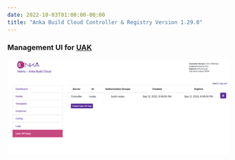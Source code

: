 ```yaml
---
date: 2022-10-03T01:00:00-00:00
title: "Anka Build Cloud Controller & Registry Version 1.29.0"
---
```


### Management UI for [UAK](https://docs.veertu.com/anka/anka-build-cloud/advanced-security-features/token-authentication/#protecting-your-cloud-with-uak-user-api-keys)

![management-ui-for-uak](uak-management-ui-1.png)
